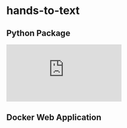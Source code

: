 # hands-to-text

## Python Package

![img](https://github.com/sqoshi/hands-to-text/raw/master/package/README.md)


## Docker Web Application
